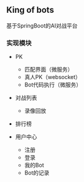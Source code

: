 ## King of bots

基于SpringBoot的AI对战平台

### 实现模块

* PK

  * 匹配界面（微服务）
  * 真人PK（websocket）
  * Bot代码执行（微服务）
* 对战列表

  * 录像回放
* 排行榜
* 用户中心

  * 注册
  * 登录
  * 我的Bot
  * Bot的记录

